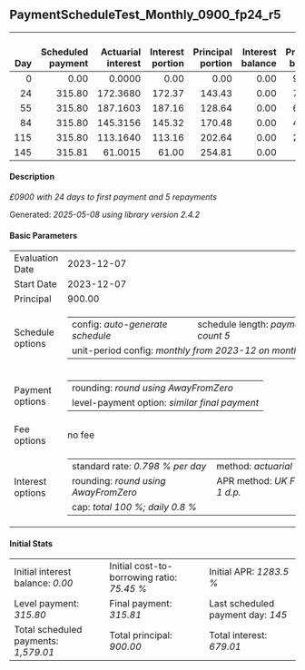 <h2>PaymentScheduleTest_Monthly_0900_fp24_r5</h2>
<table>
    <thead style="vertical-align: bottom;">
        <th style="text-align: right;">Day</th>
        <th style="text-align: right;">Scheduled payment</th>
        <th style="text-align: right;">Actuarial interest</th>
        <th style="text-align: right;">Interest portion</th>
        <th style="text-align: right;">Principal portion</th>
        <th style="text-align: right;">Interest balance</th>
        <th style="text-align: right;">Principal balance</th>
        <th style="text-align: right;">Total actuarial interest</th>
        <th style="text-align: right;">Total interest</th>
        <th style="text-align: right;">Total principal</th>
    </thead>
    <tr style="text-align: right;">
        <td class="ci00">0</td>
        <td class="ci01" style="white-space: nowrap;">0.00</td>
        <td class="ci02">0.0000</td>
        <td class="ci03">0.00</td>
        <td class="ci04">0.00</td>
        <td class="ci05">0.00</td>
        <td class="ci06">900.00</td>
        <td class="ci07">0.0000</td>
        <td class="ci08">0.00</td>
        <td class="ci09">0.00</td>
    </tr>
    <tr style="text-align: right;">
        <td class="ci00">24</td>
        <td class="ci01" style="white-space: nowrap;">315.80</td>
        <td class="ci02">172.3680</td>
        <td class="ci03">172.37</td>
        <td class="ci04">143.43</td>
        <td class="ci05">0.00</td>
        <td class="ci06">756.57</td>
        <td class="ci07">172.3680</td>
        <td class="ci08">172.37</td>
        <td class="ci09">143.43</td>
    </tr>
    <tr style="text-align: right;">
        <td class="ci00">55</td>
        <td class="ci01" style="white-space: nowrap;">315.80</td>
        <td class="ci02">187.1603</td>
        <td class="ci03">187.16</td>
        <td class="ci04">128.64</td>
        <td class="ci05">0.00</td>
        <td class="ci06">627.93</td>
        <td class="ci07">359.5283</td>
        <td class="ci08">359.53</td>
        <td class="ci09">272.07</td>
    </tr>
    <tr style="text-align: right;">
        <td class="ci00">84</td>
        <td class="ci01" style="white-space: nowrap;">315.80</td>
        <td class="ci02">145.3156</td>
        <td class="ci03">145.32</td>
        <td class="ci04">170.48</td>
        <td class="ci05">0.00</td>
        <td class="ci06">457.45</td>
        <td class="ci07">504.8438</td>
        <td class="ci08">504.85</td>
        <td class="ci09">442.55</td>
    </tr>
    <tr style="text-align: right;">
        <td class="ci00">115</td>
        <td class="ci01" style="white-space: nowrap;">315.80</td>
        <td class="ci02">113.1640</td>
        <td class="ci03">113.16</td>
        <td class="ci04">202.64</td>
        <td class="ci05">0.00</td>
        <td class="ci06">254.81</td>
        <td class="ci07">618.0078</td>
        <td class="ci08">618.01</td>
        <td class="ci09">645.19</td>
    </tr>
    <tr style="text-align: right;">
        <td class="ci00">145</td>
        <td class="ci01" style="white-space: nowrap;">315.81</td>
        <td class="ci02">61.0015</td>
        <td class="ci03">61.00</td>
        <td class="ci04">254.81</td>
        <td class="ci05">0.00</td>
        <td class="ci06">0.00</td>
        <td class="ci07">679.0093</td>
        <td class="ci08">679.01</td>
        <td class="ci09">900.00</td>
    </tr>
</table>
<h4>Description</h4>
<p><i>£0900 with 24 days to first payment and 5 repayments</i></p>
<p>Generated: <i>2025-05-08 using library version 2.4.2</i></p>
<h4>Basic Parameters</h4>
<table>
    <tr>
        <td>Evaluation Date</td>
        <td>2023-12-07</td>
    </tr>
    <tr>
        <td>Start Date</td>
        <td>2023-12-07</td>
    </tr>
    <tr>
        <td>Principal</td>
        <td>900.00</td>
    </tr>
    <tr>
        <td>Schedule options</td>
        <td>
            <table>
                <tr>
                    <td>config: <i>auto-generate schedule</i></td>
                    <td>schedule length: <i><i>payment count</i> 5</i></td>
                </tr>
                <tr>
                    <td colspan="2" style="white-space: nowrap;">unit-period config: <i>monthly from 2023-12 on month-end</i></td>
                </tr>
            </table>
        </td>
    </tr>
    <tr>
        <td>Payment options</td>
        <td>
            <table>
                <tr>
                    <td>rounding: <i>round using AwayFromZero</i></td>
                </tr>
                <tr>
                    <td>level-payment option: <i>similar&nbsp;final&nbsp;payment</i></td>
                </tr>
            </table>
        </td>
    </tr>
    <tr>
        <td>Fee options</td>
        <td>no fee
        </td>
    </tr>
    <tr>
        <td>Interest options</td>
        <td>
            <table>
                <tr>
                    <td>standard rate: <i>0.798 % per day</i></td>
                    <td>method: <i>actuarial</i></td>
                </tr>
                <tr>
                    <td>rounding: <i>round using AwayFromZero</i></td>
                    <td>APR method: <i>UK FCA to 1 d.p.</i></td>
                </tr>
                <tr>
                    <td colspan="2">cap: <i>total 100 %; daily 0.8 %</td>
                </tr>
            </table>
        </td>
    </tr>
</table>
<h4>Initial Stats</h4>
<table>
    <tr>
        <td>Initial interest balance: <i>0.00</i></td>
        <td>Initial cost-to-borrowing ratio: <i>75.45 %</i></td>
        <td>Initial APR: <i>1283.5 %</i></td>
    </tr>
    <tr>
        <td>Level payment: <i>315.80</i></td>
        <td>Final payment: <i>315.81</i></td>
        <td>Last scheduled payment day: <i>145</i></td>
    </tr>
    <tr>
        <td>Total scheduled payments: <i>1,579.01</i></td>
        <td>Total principal: <i>900.00</i></td>
        <td>Total interest: <i>679.01</i></td>
    </tr>
</table>